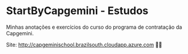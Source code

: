 # StartByCapgemini - Estudos
Minhas anotações e exercícios do curso do programa de contratação da Capgemini.



Site: http://capgeminischool.brazilsouth.cloudapp.azure.com 👀✨
